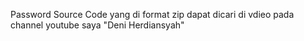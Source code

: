 Password Source Code yang di format zip dapat dicari di vdieo pada channel youtube saya "Deni Herdiansyah"
